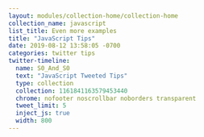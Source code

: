 ```yaml
---
layout: modules/collection-home/collection-home
collection_name: javascript
list_title: Even more examples
title: "JavaScript Tips"
date: 2019-08-12 13:58:05 -0700
categories: twitter tips
twitter-timeline:
  name: S0_And_S0
  text: "JavaScript Tweeted Tips"
  type: collection
  collection: 1161841163579453440
  chrome: nofooter noscrollbar noborders transparent
  tweet_limit: 5
  inject_js: true
  width: 800
---
```

